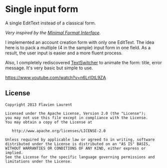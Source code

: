 Single input form
===============

A single EditText instead of a classical form.

_Very inspired by the [Minimal Format Interface][1]._

I implemented an account creation form with only one EditText. The idea here is to pack a multiple (4 in the sample) input form in one field. As a result, the user input is easier and a more fluent process.

Also, I completely rediscovered [TextSwitcher][2] to animate the form: title, error message. It's very basic but simple to use.

https://www.youtube.com/watch?v=n6LrI0tL9ZA

License
-----------

    Copyright 2013 Flavien Laurent

    Licensed under the Apache License, Version 2.0 (the "License");
    you may not use this file except in compliance with the License.
    You may obtain a copy of the License at

       http://www.apache.org/licenses/LICENSE-2.0

    Unless required by applicable law or agreed to in writing, software
    distributed under the License is distributed on an "AS IS" BASIS,
    WITHOUT WARRANTIES OR CONDITIONS OF ANY KIND, either express or implied.
    See the License for the specific language governing permissions and
    limitations under the License.
    
    

[1]: https://github.com/codrops/MinimalForm
[2]: http://developer.android.com/reference/android/widget/TextSwitcher.html
